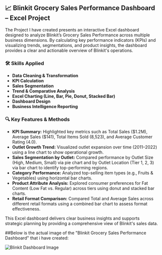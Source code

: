 ## 📈 Blinkit Grocery Sales Performance Dashboard – Excel Project

The Project I have created presents an interactive Excel dashboard designed to analyze Blinkit’s Grocery Sales Performance across multiple business dimensions. By calculating key performance indicators (KPIs) and visualizing trends, segmentations, and product insights, the dashboard provides a clear and actionable overview of Blinkit's operations.

### 🛠 Skills Applied

* **Data Cleaning & Transformation**
* **KPI Calculation**
* **Sales Segmentation**
* **Trend & Comparative Analysis**
* **Excel Charting (Line, Bar, Pie, Donut, Stacked Bar)**
* **Dashboard Design**
* **Business Intelligence Reporting**

### 🔍 Key Features & Methods

* **KPI Summary:** Highlighted key metrics such as Total Sales (\$1.2M), Average Sales (\$141), Total Items Sold (8,523), and Average Customer Rating (4.0).
* **Outlet Growth Trend:** Visualized outlet expansion over time (2011–2022) using a line chart to show operational growth.
* **Sales Segmentation by Outlet:** Compared performance by Outlet Size (High, Medium, Small) via pie chart and by Outlet Location (Tier 1, 2, 3) via bar chart to identify top-performing regions.
* **Category Performance:** Analyzed top-selling item types (e.g., Fruits & Vegetables) using horizontal bar charts.
* **Product Attribute Analysis:** Explored consumer preferences for Fat Content (Low Fat vs. Regular) across tiers using donut and stacked bar charts.
* **Retail Format Comparison:** Compared Total and Average Sales across different retail formats using a combined bar chart to assess format effectiveness.

This Excel dashboard delivers clear business insights and supports strategic planning by providing a comprehensive view of Blinkit's sales data.

##Below is the actual image of the "Blinkit Grocery Sales Performance Dashboard" that i have created:

![Blinkit Dashboard Image](https://github.com/user-attachments/assets/6e14efc6-4592-4435-b046-8f268b8761eb)
